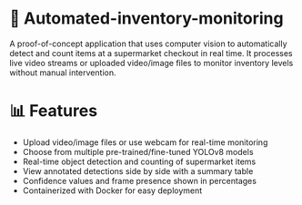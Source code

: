 # 🛒 Automated-inventory-monitoring
A proof-of-concept application that uses computer vision to automatically detect and count items at a supermarket checkout in real time. It processes live video streams or uploaded video/image files to monitor inventory levels without manual intervention.

# 📊 Features

- Upload video/image files or use webcam for real-time monitoring
- Choose from multiple pre-trained/fine-tuned YOLOv8 models
- Real-time object detection and counting of supermarket items
- View annotated detections side by side with a summary table
- Confidence values and frame presence shown in percentages
- Containerized with Docker for easy deployment